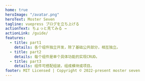 ```yaml
---
home: true
heroImage: "/avatar.png"
heroText: Moster Seven
tagline: vuepress ブログを立ち上げる
actionText: ちょっと見てみる →
actionLink: /guide/
features:
  - title: part1
    details: 各个组件独立开发，除了基础公共部分，相互独立。
  - title: part2
    details: 每个组件是单个具体功能的实现CRUD。
  - title: part3
    details: 组件可搭配组装，组成模块或项目。
footer: MIT Licensed | Copyright © 2022-present moster seven
---
```


